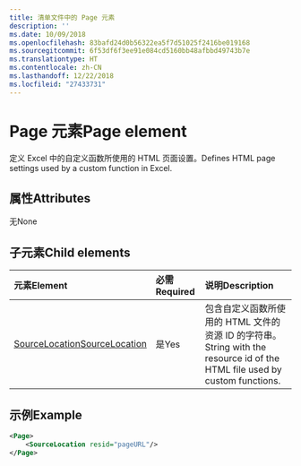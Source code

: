 ```yaml
---
title: 清单文件中的 Page 元素
description: ''
ms.date: 10/09/2018
ms.openlocfilehash: 83bafd24d0b56322ea5f7d51025f2416be019168
ms.sourcegitcommit: 6f53df6f3ee91e084cd5160bb48afbbd49743b7e
ms.translationtype: HT
ms.contentlocale: zh-CN
ms.lasthandoff: 12/22/2018
ms.locfileid: "27433731"
---
```

# <a name="page-element"></a><span data-ttu-id="a31d3-102">Page 元素</span><span class="sxs-lookup"><span data-stu-id="a31d3-102">Page element</span></span>

<span data-ttu-id="a31d3-103">定义 Excel 中的自定义函数所使用的 HTML 页面设置。</span><span class="sxs-lookup"><span data-stu-id="a31d3-103">Defines HTML page settings used by a custom function in Excel.</span></span>

## <a name="attributes"></a><span data-ttu-id="a31d3-104">属性</span><span class="sxs-lookup"><span data-stu-id="a31d3-104">Attributes</span></span>

<span data-ttu-id="a31d3-105">无</span><span class="sxs-lookup"><span data-stu-id="a31d3-105">None</span></span>

## <a name="child-elements"></a><span data-ttu-id="a31d3-106">子元素</span><span class="sxs-lookup"><span data-stu-id="a31d3-106">Child elements</span></span>

|  <span data-ttu-id="a31d3-107">元素</span><span class="sxs-lookup"><span data-stu-id="a31d3-107">Element</span></span>  |  <span data-ttu-id="a31d3-108">必需</span><span class="sxs-lookup"><span data-stu-id="a31d3-108">Required</span></span>  |  <span data-ttu-id="a31d3-109">说明</span><span class="sxs-lookup"><span data-stu-id="a31d3-109">Description</span></span>  |
|:-----|:-----|:-----|
|  [<span data-ttu-id="a31d3-110">SourceLocation</span><span class="sxs-lookup"><span data-stu-id="a31d3-110">SourceLocation</span></span>](customfunctionssourcelocation.md)  |  <span data-ttu-id="a31d3-111">是</span><span class="sxs-lookup"><span data-stu-id="a31d3-111">Yes</span></span>  | <span data-ttu-id="a31d3-112">包含自定义函数所使用的 HTML 文件的资源 ID 的字符串。</span><span class="sxs-lookup"><span data-stu-id="a31d3-112">String with the resource id of the HTML file used by custom functions.</span></span> |

## <a name="example"></a><span data-ttu-id="a31d3-113">示例</span><span class="sxs-lookup"><span data-stu-id="a31d3-113">Example</span></span>

```xml
<Page>
    <SourceLocation resid="pageURL"/>
</Page>
```
